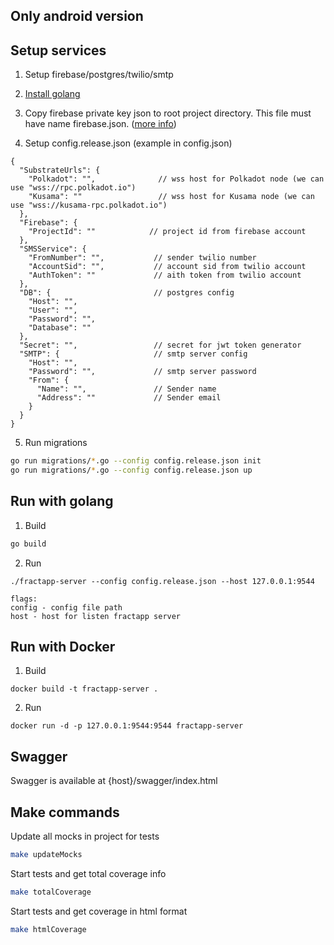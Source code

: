 ## Only android version

## Setup services

1. Setup firebase/postgres/twilio/smtp

2. [Install golang](https://golang.org/doc/install)

3. Copy firebase private key json to root project directory. This file must have name firebase.json. ([more info](https://firebase.google.com/docs/admin/setup))

4. Setup config.release.json (example in config.json)
```
{
  "SubstrateUrls": {
    "Polkadot": "",              // wss host for Polkadot node (we can use "wss://rpc.polkadot.io")
    "Kusama": ""                 // wss host for Kusama node (we can use "wss://kusama-rpc.polkadot.io")
  },
  "Firebase": {
    "ProjectId": ""            // project id from firebase account
  },
  "SMSService": {
    "FromNumber": "",           // sender twilio number 
    "AccountSid": "",           // account sid from twilio account
    "AuthToken": ""             // aith token from twilio account
  },
  "DB": {                       // postgres config
    "Host": "",
    "User": "",
    "Password": "",
    "Database": ""
  },
  "Secret": "",                 // secret for jwt token generator
  "SMTP": {                     // smtp server config 
    "Host": "",      
    "Password": "",             // smtp server password
    "From": { 
      "Name": "",               // Sender name 
      "Address": ""             // Sender email 
    }
  }
}
```

5. Run migrations
```sh
go run migrations/*.go --config config.release.json init
go run migrations/*.go --config config.release.json up
```

## Run with golang

1. Build
```sh
go build 
```

2. Run
```
./fractapp-server --config config.release.json --host 127.0.0.1:9544

flags:
config - config file path
host - host for listen fractapp server
```

## Run with Docker

1. Build
```
docker build -t fractapp-server .
```

2. Run
```
docker run -d -p 127.0.0.1:9544:9544 fractapp-server
```

## Swagger

Swagger is available at {host}/swagger/index.html

## Make commands

Update all mocks in project for tests
```sh
make updateMocks
```

Start tests and get total coverage info
```sh
make totalCoverage
```

Start tests and get coverage in html format
```sh
make htmlCoverage
```
